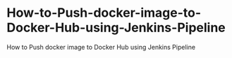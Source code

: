 # How-to-Push-docker-image-to-Docker-Hub-using-Jenkins-Pipeline
How to Push docker image to Docker Hub using Jenkins Pipeline            
